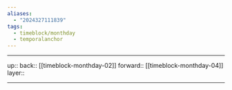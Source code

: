 ```yaml
---
aliases:
  - "2024327111839"
tags:
  - timeblock/monthday
  - temporalanchor
---
```




***

up:: 
back:: [[timeblock-monthday-02]]
forward:: [[timeblock-monthday-04]]
layer:: 

***

